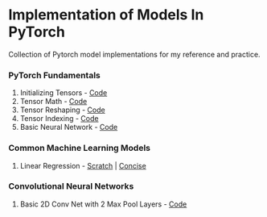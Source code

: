# Implementation of Models In PyTorch

Collection of Pytorch model implementations for my reference and practice.

### PyTorch Fundamentals

1. Initializing Tensors - [Code](https://github.com/vedanthv/pytorch-implementations/blob/main/Foundations/tensor-initialization.py)
2. Tensor Math - [Code](https://github.com/vedanthv/pytorch-implementations/blob/main/Foundations/tensor-math.py)
3. Tensor Reshaping - [Code](https://github.com/vedanthv/pytorch-implementations/blob/main/Foundations/tensor-reshaping.py)
4. Tensor Indexing - [Code](https://github.com/vedanthv/pytorch-implementations/blob/main/Foundations/tensor-reshaping.py)
5. Basic Neural Network - [Code](https://github.com/vedanthv/pytorch-implementations/blob/main/Foundations/neural-network.py)

### Common Machine Learning Models
1. Linear Regression - [Scratch](https://github.com/vedanthv/pytorch-implementations/blob/main/linearRegressionScratch.py) | [Concise](https://github.com/vedanthv/pytorch-implementations/blob/main/linearRegressionConcise.py)

### Convolutional Neural Networks

1. Basic 2D Conv Net with 2 Max Pool Layers - [Code](https://github.com/vedanthv/pytorch-implementations/blob/main/ConvNets/conv2d.py)
